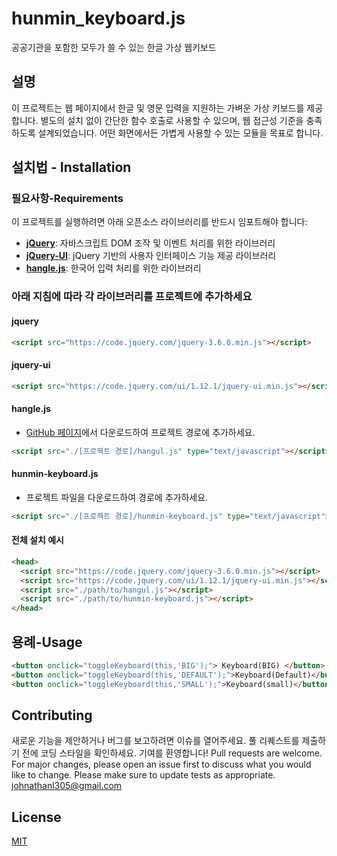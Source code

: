 # hunmin_keyboard.js
공공기관을 포함한 모두가 쓸 수 있는 한글 가상 웹키보드 

## 설명
이 프로젝트는 웹 페이지에서 한글 및 영문 입력을 지원하는 가벼운 가상 키보드를 제공합니다. 
별도의 설치 없이 간단한 함수 호출로 사용할 수 있으며, 웹 접근성 기준을 충족하도록 설계되었습니다.
어떤 화면에서든 가볍게 사용할 수 있는 모듈을 목표로 합니다.

## 설치법 - Installation

### 필요사항-Requirements
이 프로젝트를 실행하려면 아래 오픈소스 라이브러리를 반드시 임포트해야 합니다:
- **[jQuery](https://jquery.com/)**: 자바스크립트 DOM 조작 및 이벤트 처리를 위한 라이브러리  
- **[jQuery-UI](https://jqueryui.com/)**: jQuery 기반의 사용자 인터페이스 기능 제공 라이브러리
- **[hangle.js](https://github.com/blurfx/hangul.js)**: 한국어 입력 처리를 위한 라이브러리  

### 아래 지침에 따라 각 라이브러리를 프로젝트에 추가하세요
#### jquery
```html
<script src="https://code.jquery.com/jquery-3.6.0.min.js"></script>
```
#### jquery-ui
```html
<script src="https://code.jquery.com/ui/1.12.1/jquery-ui.min.js"></script>
```
#### hangle.js
- [GitHub 페이지](https://github.com/blurfx/hangul.js)에서 다운로드하여 프로젝트 경로에 추가하세요.
```html
<script src="./[프로젝트 경로]/hangul.js" type="text/javascript"></script>
```

#### hunmin-keyboard.js
- 프로젝트 파일을 다운로드하여 경로에 추가하세요.
```html
<script src="./[프로젝트 경로]/hunmin-keyboard.js" type="text/javascript"></script>
```

#### 전체 설치 예시
```html
<head>
  <script src="https://code.jquery.com/jquery-3.6.0.min.js"></script>
  <script src="https://code.jquery.com/ui/1.12.1/jquery-ui.min.js"></script>
  <script src="./path/to/hangul.js"></script>
  <script src="./path/to/hunmin-keyboard.js"></script>
</head>
```

## 용례-Usage
```html
<button onclick="toggleKeyboard(this,'BIG');"> Keyboard(BIG) </button>
<button onclick="toggleKeyboard(this,'DEFAULT');">Keyboard(Default)</button>
<button onclick="toggleKeyboard(this,'SMALL');">Keyboard(small)</button>
```

## Contributing
새로운 기능을 제안하거나 버그를 보고하려면 이슈를 열어주세요. 풀 리퀘스트를 제출하기 전에 코딩 스타일을 확인하세요. 기여를 환영합니다!
Pull requests are welcome. For major changes, please open an issue first
to discuss what you would like to change.
Please make sure to update tests as appropriate.
johnathanl305@gmail.com
## License

[MIT](https://choosealicense.com/licenses/mit/)
